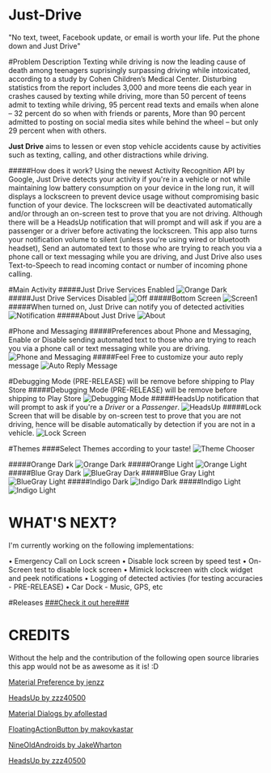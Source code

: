 # Just-Drive
"No text, tweet, Facebook update, or email is worth your life. Put the phone down and Just Drive"

#Problem Description
Texting while driving is now the leading cause of death among teenagers suprisingly surpassing driving while intoxicated, according to a study by Cohen Children’s Medical Center. Disturbing statistics from the report includes 3,000 and more teens die each year in crashes caused by texting while driving, more than 50 percent of teens admit to texting while driving, 95 percent read texts and emails when alone – 32 percent do so when with friends or parents, More than 90 percent admitted to posting on social media sites while behind the wheel – but only 29 percent when with others.

**Just Drive** aims to lessen or even stop vehicle accidents cause by activities such as texting, calling, and other distractions while driving.

#####How does it work?
Using the newest Activity Recognition API by Google, Just Drive detects your activity if you're in a vehicle or not while maintaining low battery consumption on your device in the long run, it will displays a lockscreen to prevent device usage without compromising basic function of your device. The lockscreen will be deactivated automatically and/or through an on-screen test to prove that you are not driving. Although there will be a HeadsUp notification that will prompt and will ask if you are a passenger or a driver before activating the lockscreen. This app also turns your notification volume to silent (unless you're using wired or bluetooth headset), Send an automated text to those who are trying to reach you via a phone call or text messaging while you are driving, and Just Drive also uses Text-to-Speech to read incoming contact or number of incoming phone calling.

#Main Activity
#####Just Drive Services Enabled
![Orange Dark](http://s29.postimg.org/lvjd57l53/Orange_Dark.png)
#####Just Drive Services Disabled
![Off](http://s29.postimg.org/r5obwi5dz/Off.png)
#####Bottom Screen
![Screen1](http://s29.postimg.org/4yyvqj2yv/Screen1.png)
#####When turned on, Just Drive can notify you of detected activities
![Notification](http://s29.postimg.org/n1nd409fr/Notification.png)
#####About Just Drive
![About](http://s29.postimg.org/c9l7b64lj/About.png)

#Phone and Messaging
#####Preferences about Phone and Messaging, Enable or Disable sending automated text to those who are trying to reach you via a phone call or text messaging while you are driving.
![Phone and Messaging](http://s29.postimg.org/7hkkr7op3/Phone_and_Messaging.png)
#####Feel Free to customize your auto reply message
![Auto Reply Message](http://s29.postimg.org/5x621c1jb/Auto_Reply_Message.png)

#Debugging Mode (PRE-RELEASE) will be remove before shipping to Play Store
#####Debugging Mode (PRE-RELEASE) will be remove before shipping to Play Store
![Debugging Mode](http://s29.postimg.org/4jef6129z/Debugging_Mode.png)
#####HeadsUp notification that will prompt to ask if you're a *Driver* or a *Passenger*.
![HeadsUp](http://s29.postimg.org/djnm3ynrb/Heads_Up.png)
#####Lock Screen that will be disable by on-screen test to prove that you are not driving, hence will be disable automatically by detection if you are not in a vehicle.
![Lock Screen](http://s29.postimg.org/chi0z5ubr/Lock_Screen.png)

#Themes
####Select Themes according to your taste!
![Theme Chooser](http://s29.postimg.org/z7h5s5djb/Theme_Chooser.png)

#####Orange Dark
![Orange Dark](http://s29.postimg.org/lvjd57l53/Orange_Dark.png)
#####Orange Light
![Orange Light](http://s29.postimg.org/mh8c1bg7b/Orange_Light.png)
#####Blue Gray Dark
![BlueGray Dark](http://s29.postimg.org/y7m9ip8zr/Blue_Gray_Dark.png)
#####Blue Gray Light
![BlueGray Light](http://s29.postimg.org/euqryotzb/Blue_Gray_Light.png)
#####Indigo Dark
![Indigo Dark](http://s29.postimg.org/dv52gq47b/Indigo_Dark.png)
#####Indigo Light
![Indigo Light](http://s29.postimg.org/x2s7dbmiv/Indigo_Light.png)

WHAT'S NEXT?
=======
I'm currently working on the following implementations:

• Emergency Call on Lock screen
• Disable lock screen by speed test
• On-Screen test to disable lock screen
• Mimick lockscreen with clock widget and peek notifications
• Logging of detected activies (for testing accuracies - PRE-RELEASE)
• Car Dock - Music, GPS, etc

#Releases
[###Check it out here###](https://github.com/ponnex/Just-Drive/releases)

CREDITS
=======

Without the help and the contribution of the following open source libraries this app would not be as awesome as it is! :D

[Material Preference by jenzz](https://github.com/jenzz/Android-MaterialPreference)

[HeadsUp by zzz40500](https://github.com/zzz40500/HeadsUp)

[Material Dialogs by afollestad](https://github.com/afollestad/material-dialogs)

[FloatingActionButton by makovkastar](https://github.com/makovkastar/FloatingActionButton)

[NineOldAndroids by JakeWharton](https://github.com/JakeWharton/NineOldAndroids/)

[HeadsUp by zzz40500](https://github.com/zzz40500/HeadsUp)



